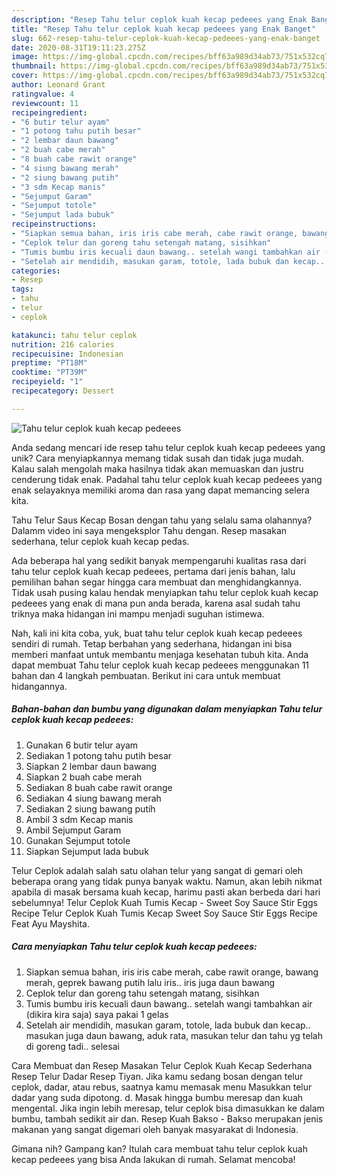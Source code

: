 ```yaml
---
description: "Resep Tahu telur ceplok kuah kecap pedeees yang Enak Banget"
title: "Resep Tahu telur ceplok kuah kecap pedeees yang Enak Banget"
slug: 662-resep-tahu-telur-ceplok-kuah-kecap-pedeees-yang-enak-banget
date: 2020-08-31T19:11:23.275Z
image: https://img-global.cpcdn.com/recipes/bff63a989d34ab73/751x532cq70/tahu-telur-ceplok-kuah-kecap-pedeees-foto-resep-utama.jpg
thumbnail: https://img-global.cpcdn.com/recipes/bff63a989d34ab73/751x532cq70/tahu-telur-ceplok-kuah-kecap-pedeees-foto-resep-utama.jpg
cover: https://img-global.cpcdn.com/recipes/bff63a989d34ab73/751x532cq70/tahu-telur-ceplok-kuah-kecap-pedeees-foto-resep-utama.jpg
author: Leonard Grant
ratingvalue: 4
reviewcount: 11
recipeingredient:
- "6 butir telur ayam"
- "1 potong tahu putih besar"
- "2 lembar daun bawang"
- "2 buah cabe merah"
- "8 buah cabe rawit orange"
- "4 siung bawang merah"
- "2 siung bawang putih"
- "3 sdm Kecap manis"
- "Sejumput Garam"
- "Sejumput totole"
- "Sejumput lada bubuk"
recipeinstructions:
- "Siapkan semua bahan, iris iris cabe merah, cabe rawit orange, bawang merah, geprek bawang putih lalu iris.. iris juga daun bawang"
- "Ceplok telur dan goreng tahu setengah matang, sisihkan"
- "Tumis bumbu iris kecuali daun bawang.. setelah wangi tambahkan air (dikira kira saja) saya pakai 1 gelas"
- "Setelah air mendidih, masukan garam, totole, lada bubuk dan kecap.. masukan juga daun bawang, aduk rata, masukan telur dan tahu yg telah di goreng tadi.. selesai"
categories:
- Resep
tags:
- tahu
- telur
- ceplok

katakunci: tahu telur ceplok 
nutrition: 216 calories
recipecuisine: Indonesian
preptime: "PT18M"
cooktime: "PT39M"
recipeyield: "1"
recipecategory: Dessert

---
```



![Tahu telur ceplok kuah kecap pedeees](https://img-global.cpcdn.com/recipes/bff63a989d34ab73/751x532cq70/tahu-telur-ceplok-kuah-kecap-pedeees-foto-resep-utama.jpg)

Anda sedang mencari ide resep tahu telur ceplok kuah kecap pedeees yang unik? Cara menyiapkannya memang tidak susah dan tidak juga mudah. Kalau salah mengolah maka hasilnya tidak akan memuaskan dan justru cenderung tidak enak. Padahal tahu telur ceplok kuah kecap pedeees yang enak selayaknya memiliki aroma dan rasa yang dapat memancing selera kita.

Tahu Telur Saus Kecap Bosan dengan tahu yang selalu sama olahannya? Dalamm video ini saya mengeksplor Tahu dengan. Resep masakan sederhana, telur ceplok kuah kecap pedas.

Ada beberapa hal yang sedikit banyak mempengaruhi kualitas rasa dari tahu telur ceplok kuah kecap pedeees, pertama dari jenis bahan, lalu pemilihan bahan segar hingga cara membuat dan menghidangkannya. Tidak usah pusing kalau hendak menyiapkan tahu telur ceplok kuah kecap pedeees yang enak di mana pun anda berada, karena asal sudah tahu triknya maka hidangan ini mampu menjadi suguhan istimewa.


Nah, kali ini kita coba, yuk, buat tahu telur ceplok kuah kecap pedeees sendiri di rumah. Tetap berbahan yang sederhana, hidangan ini bisa memberi manfaat untuk membantu menjaga kesehatan tubuh kita. Anda dapat membuat Tahu telur ceplok kuah kecap pedeees menggunakan 11 bahan dan 4 langkah pembuatan. Berikut ini cara untuk membuat hidangannya.

<!--inarticleads1-->

##### Bahan-bahan dan bumbu yang digunakan dalam menyiapkan Tahu telur ceplok kuah kecap pedeees:

1. Gunakan 6 butir telur ayam
1. Sediakan 1 potong tahu putih besar
1. Siapkan 2 lembar daun bawang
1. Siapkan 2 buah cabe merah
1. Sediakan 8 buah cabe rawit orange
1. Sediakan 4 siung bawang merah
1. Sediakan 2 siung bawang putih
1. Ambil 3 sdm Kecap manis
1. Ambil Sejumput Garam
1. Gunakan Sejumput totole
1. Siapkan Sejumput lada bubuk


Telur Ceplok adalah salah satu olahan telur yang sangat di gemari oleh beberapa orang yang tidak punya banyak waktu. Namun, akan lebih nikmat apabila di masak bersama kuah kecap, harimu pasti akan berbeda dari hari sebelumnya! Telur Ceplok Kuah Tumis Kecap - Sweet Soy Sauce Stir Eggs Recipe Telur Ceplok Kuah Tumis Kecap Sweet Soy Sauce Stir Eggs Recipe Feat Ayu Mayshita. 

<!--inarticleads2-->

##### Cara menyiapkan Tahu telur ceplok kuah kecap pedeees:

1. Siapkan semua bahan, iris iris cabe merah, cabe rawit orange, bawang merah, geprek bawang putih lalu iris.. iris juga daun bawang
1. Ceplok telur dan goreng tahu setengah matang, sisihkan
1. Tumis bumbu iris kecuali daun bawang.. setelah wangi tambahkan air (dikira kira saja) saya pakai 1 gelas
1. Setelah air mendidih, masukan garam, totole, lada bubuk dan kecap.. masukan juga daun bawang, aduk rata, masukan telur dan tahu yg telah di goreng tadi.. selesai


Cara Membuat dan Resep Masakan Telur Ceplok Kuah Kecap Sederhana Resep Telur Dadar Resep Tiyan. Jika kamu sedang bosan dengan telur ceplok, dadar, atau rebus, saatnya kamu memasak menu Masukkan telur dadar yang suda dipotong. d. Masak hingga bumbu meresap dan kuah mengental. Jika ingin lebih meresap, telur ceplok bisa dimasukkan ke dalam bumbu, tambah sedikit air dan. Resep Kuah Bakso - Bakso merupakan jenis makanan yang sangat digemari oleh banyak masyarakat di Indonesia. 

Gimana nih? Gampang kan? Itulah cara membuat tahu telur ceplok kuah kecap pedeees yang bisa Anda lakukan di rumah. Selamat mencoba!
